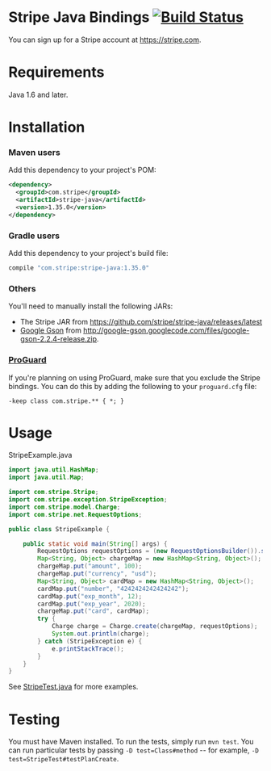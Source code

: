 # Stripe Java Bindings [![Build Status](https://travis-ci.org/stripe/stripe-java.svg?branch=master)](https://travis-ci.org/stripe/stripe-java)

You can sign up for a Stripe account at https://stripe.com.

Requirements
============

Java 1.6 and later.

Installation
============

### Maven users

Add this dependency to your project's POM:

```xml
<dependency>
  <groupId>com.stripe</groupId>
  <artifactId>stripe-java</artifactId>
  <version>1.35.0</version>
</dependency>
```

### Gradle users

Add this dependency to your project's build file:

```groovy
compile "com.stripe:stripe-java:1.35.0"
```

### Others

You'll need to manually install the following JARs:

* The Stripe JAR from https://github.com/stripe/stripe-java/releases/latest
* [Google Gson](http://code.google.com/p/google-gson/) from <http://google-gson.googlecode.com/files/google-gson-2.2.4-release.zip>.

### [ProGuard](http://proguard.sourceforge.net/)

If you're planning on using ProGuard, make sure that you exclude the Stripe bindings. You can do this by adding the following to your `proguard.cfg` file:

    -keep class com.stripe.** { *; }

Usage
=====

StripeExample.java

```java
import java.util.HashMap;
import java.util.Map;

import com.stripe.Stripe;
import com.stripe.exception.StripeException;
import com.stripe.model.Charge;
import com.stripe.net.RequestOptions;

public class StripeExample {

    public static void main(String[] args) {
        RequestOptions requestOptions = (new RequestOptionsBuilder()).setApiKey("YOUR-SECRET-KEY").build();
        Map<String, Object> chargeMap = new HashMap<String, Object>();
        chargeMap.put("amount", 100);
        chargeMap.put("currency", "usd");
        Map<String, Object> cardMap = new HashMap<String, Object>();
        cardMap.put("number", "4242424242424242");
        cardMap.put("exp_month", 12);
        cardMap.put("exp_year", 2020);
        chargeMap.put("card", cardMap);
        try {
            Charge charge = Charge.create(chargeMap, requestOptions);
            System.out.println(charge);
        } catch (StripeException e) {
            e.printStackTrace();
        }
    }
}
```

See [StripeTest.java](https://github.com/stripe/stripe-java/blob/master/src/test/java/com/stripe/StripeTest.java) for more examples.

Testing
=======

You must have Maven installed. To run the tests, simply run `mvn test`. You can run particular tests by passing `-D test=Class#method` -- for example, `-D test=StripeTest#testPlanCreate`.
